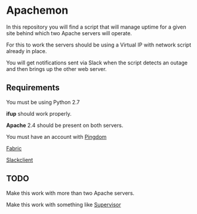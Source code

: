 Apachemon
===============

In this repository you will find a script that will manage uptime for a given site behind which two Apache servers will operate.

For this to work the servers should be using a Virtual IP with network script already in place.

You will get notifications sent via Slack when the script detects an outage and then brings up the other web server.

Requirements
------------

You must be using Python 2.7

**ifup** should work properly.

**Apache** 2.4 should be present on both servers.

You must have an account with [Pingdom](https://pypi.org/project/PingdomLib/)

[Fabric](https://github.com/fabric/fabric)

[Slackclient](https://pypi.org/project/slackclient/)

TODO
------------
Make this work with more than two Apache servers.

Make this work with something like [Supervisor](http://supervisord.org)
